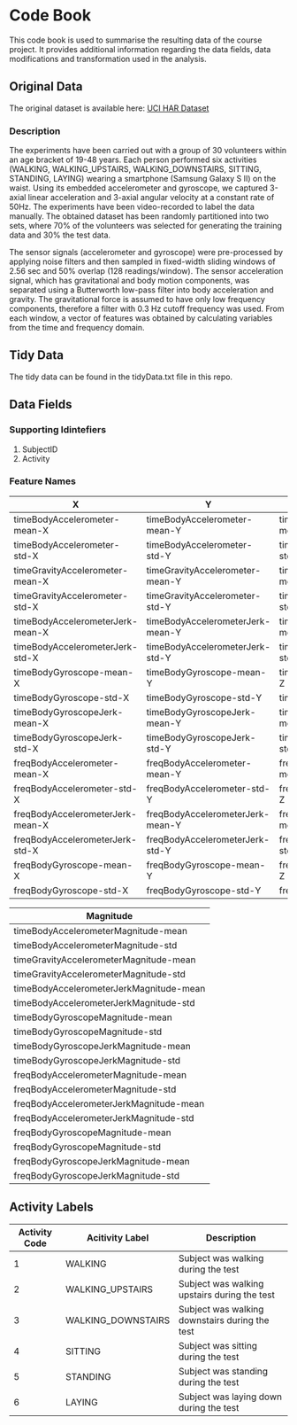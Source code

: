 # Code Book
This code book is used to summarise the resulting data of the course project. It provides additional information regarding the data fields, data modifications and transformation used in the analysis.

## Original Data
The original dataset is available here: [UCI HAR Dataset](http://archive.ics.uci.edu/ml/datasets/Human+Activity+Recognition+Using+Smartphones)

### Description
The experiments have been carried out with a group of 30 volunteers within an age bracket of 19-48 years. 
Each person performed six activities (WALKING, WALKING_UPSTAIRS, WALKING_DOWNSTAIRS, SITTING, STANDING, LAYING) wearing a smartphone (Samsung Galaxy S II) on the waist. Using its embedded accelerometer and gyroscope, we captured 3-axial linear acceleration and 3-axial angular velocity at a constant rate of 50Hz. The experiments have been video-recorded to label the data manually. The obtained dataset has been randomly partitioned into two sets, where 70% of the volunteers was selected for generating the training data and 30% the test data.

The sensor signals (accelerometer and gyroscope) were pre-processed by applying noise filters and then sampled in fixed-width sliding windows of 2.56 sec and 50% overlap (128 readings/window). The sensor acceleration signal, which has gravitational and body motion components, was separated using a Butterworth low-pass filter into body acceleration and gravity. The gravitational force is assumed to have only low frequency components, therefore a filter with 0.3 Hz cutoff frequency was used. From each window, a vector of features was obtained by calculating variables from the time and frequency domain.

## Tidy Data
The tidy data can be found in the tidyData.txt file in this repo.

## Data Fields

### Supporting Idintefiers
1) SubjectID
2) Activity

### Feature Names
|X|Y|Z|
|-----|-------|-------|
|  timeBodyAccelerometer-mean-X       |  timeBodyAccelerometer-mean-Y | timeBodyAccelerometer-mean-Z|
|  timeBodyAccelerometer-std-X        |  timeBodyAccelerometer-std-Y  | timeBodyAccelerometer-std-Z |
|  timeGravityAccelerometer-mean-X    |  timeGravityAccelerometer-mean-Y |    timeGravityAccelerometer-mean-Z |
|timeGravityAccelerometer-std-X  |timeGravityAccelerometer-std-Y | timeGravityAccelerometer-std-Z |          
| timeBodyAccelerometerJerk-mean-X   |timeBodyAccelerometerJerk-mean-Y    |timeBodyAccelerometerJerk-mean-Z   |      
| timeBodyAccelerometerJerk-std-X        |timeBodyAccelerometerJerk-std-Y     |timeBodyAccelerometerJerk-std-Z   |  
|timeBodyGyroscope-mean-X      |timeBodyGyroscope-mean-Y    |timeBodyGyroscope-mean-Z    |                 
|timeBodyGyroscope-std-X     |timeBodyGyroscope-std-Y    |timeBodyGyroscope-std-Z       |                  
|timeBodyGyroscopeJerk-mean-X         |timeBodyGyroscopeJerk-mean-Y    |timeBodyGyroscopeJerk-mean-Z |          
|timeBodyGyroscopeJerk-std-X     |timeBodyGyroscopeJerk-std-Y      |timeBodyGyroscopeJerk-std-Z  |     
|freqBodyAccelerometer-mean-X  |freqBodyAccelerometer-mean-Y     |freqBodyAccelerometer-mean-Z   |                
|freqBodyAccelerometer-std-X      |freqBodyAccelerometer-std-Y   |freqBodyAccelerometer-std-Z      |           
|freqBodyAccelerometerJerk-mean-X   |freqBodyAccelerometerJerk-mean-Y    |freqBodyAccelerometerJerk-mean-Z    |        
|freqBodyAccelerometerJerk-std-X   |freqBodyAccelerometerJerk-std-Y      |freqBodyAccelerometerJerk-std-Z   |     
|freqBodyGyroscope-mean-X         |freqBodyGyroscope-mean-Y      |freqBodyGyroscope-mean-Z     |             
|freqBodyGyroscope-std-X     |freqBodyGyroscope-std-Y       |freqBodyGyroscope-std-Z     |       

|Magnitude |
|----------|
|timeBodyAccelerometerMagnitude-mean     
|timeBodyAccelerometerMagnitude-std     
|timeGravityAccelerometerMagnitude-mean  
|timeGravityAccelerometerMagnitude-std   
|timeBodyAccelerometerJerkMagnitude-mean
|timeBodyAccelerometerJerkMagnitude-std  
|timeBodyGyroscopeMagnitude-mean         
|timeBodyGyroscopeMagnitude-std         
|timeBodyGyroscopeJerkMagnitude-mean     
|timeBodyGyroscopeJerkMagnitude-std      
| freqBodyAccelerometerMagnitude-mean |
|freqBodyAccelerometerMagnitude-std |
|freqBodyAccelerometerJerkMagnitude-mean |
|freqBodyAccelerometerJerkMagnitude-std |
|freqBodyGyroscopeMagnitude-mean         |
|freqBodyGyroscopeMagnitude-std          |
|freqBodyGyroscopeJerkMagnitude-mean    |
|freqBodyGyroscopeJerkMagnitude-std|


## Activity Labels

| Activity Code  | Acitivity Label | Description |
| ------------- | ------------- |--------------|
| 1  | WALKING  | Subject was walking during the test  |
| 2  | WALKING_UPSTAIRS  | Subject was walking upstairs during the test  |
| 3  | WALKING_DOWNSTAIRS  | Subject was walking downstairs during the test |
| 4  | SITTING  | Subject was sitting during the test |
| 5  | STANDING | Subject was standing during the test |
| 6  | LAYING  | Subject was laying down during the test |


